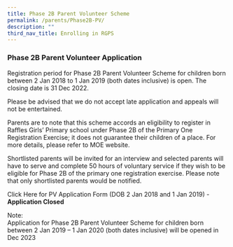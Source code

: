 ```yaml
---
title: Phase 2B Parent Volunteer Scheme
permalink: /parents/Phase2B-PV/
description: ""
third_nav_title: Enrolling in RGPS
---
```

### Phase 2B Parent Volunteer Application


  
Registration period for Phase 2B Parent Volunteer Scheme for children born between 2 Jan 2018 to 1 Jan 2019 (both dates inclusive) is open. The closing date is 31 Dec 2022.  
  
Please be advised that we do not accept late application and appeals will not be entertained.  
  
Parents are to note that this scheme accords an eligibility to register in Raffles Girls’ Primary school under Phase 2B of the Primary One Registration Exercise; it does not guarantee their children of a place. For more details, please refer to MOE website.  
  
Shortlisted parents will be invited for an interview and selected parents will have to serve and complete 50 hours of voluntary service if they wish to be eligible for Phase 2B of the primary one registration exercise. Please note that only shortlisted parents would be notified.  
  
Click Here for PV Application Form (DOB 2 Jan 2018 and 1 Jan 2019)  - **Application Closed**
  
Note:  
Application for Phase 2B Parent Volunteer Scheme for children born between 2 Jan 2019 – 1 Jan 2020 (both dates inclusive) will be opened in Dec 2023